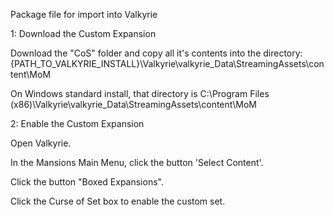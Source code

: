 Package file for import into Valkyrie

1: Download the Custom Expansion

Download the "CoS" folder and copy all it's contents into the directory:{PATH_TO_VALKYRIE_INSTALL}\Valkyrie\valkyrie_Data\StreamingAssets\content\MoM

On Windows standard install, that directory is C:\Program Files (x86)\Valkyrie\valkyrie_Data\StreamingAssets\content\MoM


2: Enable the Custom Expansion

Open Valkyrie.

In the Mansions Main Menu, click the button 'Select Content'.

Click the button "Boxed Expansions".

Click the Curse of Set box to enable the custom set.
